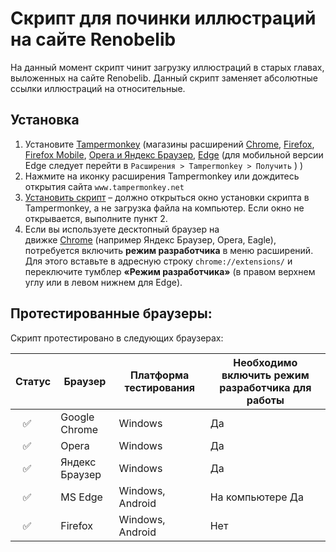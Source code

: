 # Cкрипт для починки иллюстраций на сайте Renobelib
На данный момент скрипт чинит загрузку иллюстраций в старых главах, выложенных на сайте Renobelib. Данный скрипт заменяет абсолютные ссылки иллюстраций на относительные.
## Установка
1. Установите [Tampermonkey](https://www.tampermonkey.net/index.php) (магазины расширений [Chrome](https://chromewebstore.google.com/detail/dhdgffkkebhmkfjojejmpbldmpobfkfo), [Firefox](https://addons.mozilla.org/en-US/firefox/addon/tampermonkey/), [Firefox Mobile](https://addons.mozilla.org/ru/android/addon/tampermonkey/), [Opera и Яндекс Браузер](https://addons.opera.com/en/extensions/details/tampermonkey-beta/), [Edge](https://microsoftedge.microsoft.com/addons/detail/iikmkjmpaadaobahmlepeloendndfphd) (для мобильной версии Edge следует перейти в `Расширения > Tampermonkey > Получить` ) )
2. Нажмите на иконку расширения Tampermonkey или дождитесь открытия сайта `www.tampermonkey.net`
3. [Установить скрипт](https://raw.githubusercontent.com/TranslatorGen13/TM-RLibImgFix/refs/heads/main/TM-RLibImgFix.user.js) – должно открыться окно установки скрипта в Tampermonkey, а не загрузка файла на компьютер. Если окно не открывается, выполните пункт 2.
4. Если вы используете десктопный браузер на движке [Chrome](https://www.tampermonkey.net/faq.php#Q209) (например Яндекс Браузер, Opera, Eagle), потребуется включить **режим разработчика** в меню расширений. Для этого вставьте в адресную строку `chrome://extensions/` и переключите тумблер **«Режим разработчика»** (в правом верхнем углу или в левом нижнем для Edge).
## Протестированные браузеры:
Скрипт протестировано в следующих браузерах:

| Статус | Браузер        | Платформа тестирования | Необходимо включить режим разработчика для работы |
| ----- | --------------- | ---------------------- | ------------------------------------------------- |
| ⠀✅  | Google Chrome   | Windows                |                     Да                            |
| ⠀✅  | Opera           | Windows                |                     Да                            |
| ⠀✅  | Яндекс Браузер  | Windows                |                     Да                            |
| ⠀✅  | MS Edge         | Windows, Android       |               На компьютере Да                    |
| ⠀✅  | Firefox         | Windows, Android       |                     Нет                           | 
